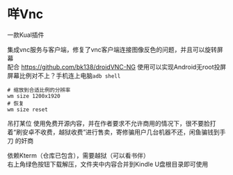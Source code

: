 # 咩Vnc
一款Kual插件  

集成vnc服务与客户端，修复了vnc客户端连接图像反色的问题，并且可以旋转屏幕  
配合 https://github.com/bk138/droidVNC-NG 使用可以实现Android无root投屏  
屏幕比例对不上？手机连上电脑`adb shell`
```
# 缩放到合适比例的分辨率
wm size 1200x1920
# 恢复
wm size reset
```

吊打某位 使用免费开源内容，并在作者要求不允许商用的情况下，很不要脸打着“刷安卓不收费，越狱收费”进行售卖，寄修骗用户几台机器不还，闲鱼骗钱到手刀 的奸商

依赖Kterm（仓库已包含），需要越狱（可以看书伴）  
右上角绿色按钮下载解压，文件夹中内容合并到Kindle U盘根目录即可使用
